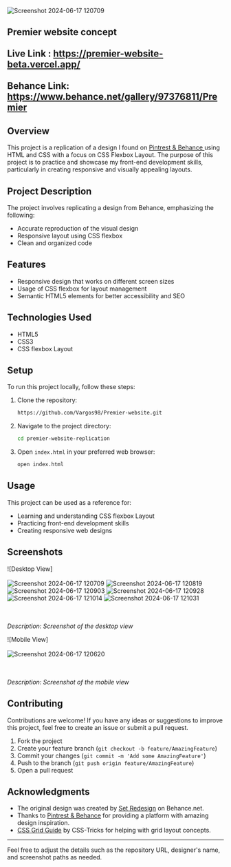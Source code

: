 ![Screenshot 2024-06-17 120709](https://github.com/Vargos98/Premier-website/assets/127929058/dc87b004-f1df-435d-9889-aebb3a60c4e2)

Premier website concept<br/><br/>
Live Link : https://premier-website-beta.vercel.app/ <br/><br/>
Behance Link: https://www.behance.net/gallery/97376811/Premier
---


## Overview
This project is a replication of a design I found on [Pintrest & Behance ]((https://www.behance.net/gallery/97376811/Premier)) using HTML and CSS with a focus on CSS Flexbox Layout. The purpose of this project is to practice and showcase my front-end development skills, particularly in creating responsive and visually appealing layouts.



## Project Description
The project involves replicating a design from Behance, emphasizing the following:
- Accurate reproduction of the visual design
- Responsive layout using CSS flexbox
- Clean and organized code

## Features
- Responsive design that works on different screen sizes
- Usage of CSS flexbox for layout management
- Semantic HTML5 elements for better accessibility and SEO

## Technologies Used
- HTML5
- CSS3
- CSS flexbox Layout

## Setup
To run this project locally, follow these steps:
1. Clone the repository:
    ```bash
    https://github.com/Vargos98/Premier-website.git
    ```
2. Navigate to the project directory:
    ```bash
    cd premier-website-replication
    ```
3. Open `index.html` in your preferred web browser:
    ```bash
    open index.html
    ```

## Usage
This project can be used as a reference for:
- Learning and understanding CSS flexbox Layout
- Practicing front-end development skills
- Creating responsive web designs

## Screenshots
![Desktop View] <br/><br/>
![Screenshot 2024-06-17 120709](https://github.com/Vargos98/Premier-website/assets/127929058/b38ea43a-9f21-4cd9-81ac-ae390aaf4de8)
![Screenshot 2024-06-17 120819](https://github.com/Vargos98/Premier-website/assets/127929058/b1d11055-5439-4f41-8b0a-29f4e78b4705)
![Screenshot 2024-06-17 120903](https://github.com/Vargos98/Premier-website/assets/127929058/630ee424-b26a-4e00-b60c-36a8778d7a4c)
![Screenshot 2024-06-17 120928](https://github.com/Vargos98/Premier-website/assets/127929058/2fc93e64-9508-4109-b453-8f4ae0552592)
![Screenshot 2024-06-17 121014](https://github.com/Vargos98/Premier-website/assets/127929058/ce899237-3cb8-4bee-bc4a-ad4f3d26e6c4)
![Screenshot 2024-06-17 121031](https://github.com/Vargos98/Premier-website/assets/127929058/637b3f36-d876-4302-ab09-9c0231dcd915)




<br/><br/>
*Description: Screenshot of the desktop view*

![Mobile View] <br/><br/>
![Screenshot 2024-06-17 120620](https://github.com/Vargos98/Premier-website/assets/127929058/9054469f-3e07-4d19-8453-e053e47cac80)

<br/><br/>
*Description: Screenshot of the mobile view*

## Contributing
Contributions are welcome! If you have any ideas or suggestions to improve this project, feel free to create an issue or submit a pull request.

1. Fork the project
2. Create your feature branch (`git checkout -b feature/AmazingFeature`)
3. Commit your changes (`git commit -m 'Add some AmazingFeature'`)
4. Push to the branch (`git push origin feature/AmazingFeature`)
5. Open a pull request



## Acknowledgments
- The original design was created by [Set Redesign](https://www.behance.net/set) on Behance.net.
- Thanks to [Pintrest & Behance](https://www.pinterest.ca) for providing a platform with amazing design inspiration.
- [CSS Grid Guide](https://developer.mozilla.org/en-US/docs/Learn/CSS/CSS_layout/Flexbox) by CSS-Tricks for helping with grid layout concepts.

---

Feel free to adjust the details such as the repository URL, designer's name, and screenshot paths as needed.
